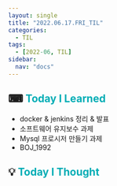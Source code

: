 ```yaml
---
layout: single
title: "2022.06.17.FRI_TIL"
categories:
  - TIL
tags:
  - [2022-06, TIL]
sidebar:
  nav: "docs"
---
```


## ⌨ <a style="color:#00adb5">Today I Learned</a>

- docker & jenkins 정리 & 발표
- 소프트웨어 유지보수 과제
- Mysql 프로시저 만들기 과제
- BOJ_1992

## 💡 <a style="color:#00adb5">Today I Thought</a>
